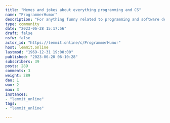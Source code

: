 ```yaml
---
title: "Memes and jokes about everything programming and CS" 
name: "ProgrammerHumor"
description: "For anything funny related to programming and software development."
type: community
date: "2023-06-28 15:17:56"
draft: false
nsfw: false
actor_id: "https://lemmit.online/c/ProgrammerHumor"
host: lemmit.online
lastmod: "1969-12-31 19:00:00"
published: "2023-06-20 06:10:28"
subscribers: 39
posts: 289
comments: 3
weight: 289
dau: 1
wau: 2
mau: 3
instances:
- "lemmit_online"
tags: 
- "lemmit_online"

---
```

